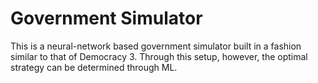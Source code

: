 # Government Simulator
This is a neural-network based government simulator built in a fashion similar to that of Democracy 3. Through this setup, however, the optimal strategy can be determined through ML.
